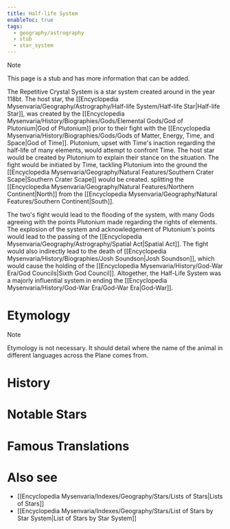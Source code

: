 ```yaml
---
title: Half-life System
enableToc: true
tags:
  - geography/astrography
  - stub
  - star_system
---
```


> [!note]
> This page is a stub and has more information that can be added.

The Repetitive Crystal System is a star system created around in the year 118bt. The host star, the [[Encyclopedia Mysenvaria/Geography/Astrography/Half-life System/Half-life Star|Half-life Star]], was created by the [[Encyclopedia Mysenvaria/History/Biographies/Gods/Elemental Gods/God of Plutonium|God of Plutonium]] prior to their fight with the [[Encyclopedia Mysenvaria/History/Biographies/Gods/Gods of Matter, Energy, Time, and Space|God of Time]]. Plutonium, upset with Time's inaction regarding the half-life of many elements, would attempt to confront Time. The host star would be created by Plutonium to explain their stance on the situation. The fight would be initiated by Time, tackling Plutonium into the ground the [[Encyclopedia Mysenvaria/Geography/Natural Features/Southern Crater Scape|Southern Crater Scape]] would be created. splitting the [[Encyclopedia Mysenvaria/Geography/Natural Features/Northern Continent|North]] from the [[Encyclopedia Mysenvaria/Geography/Natural Features/Southern Continent|South]].

The two's fight would lead to the flooding of the system, with many Gods agreeing with the points Plutonium made regarding the rights of elements. The explosion of the system and acknowledgement of Plutonium's points would lead to the passing of the [[Encyclopedia Mysenvaria/Geography/Astrography/Spatial Act|Spatial Act]]. The fight would also indirectly lead to the death of [[Encyclopedia Mysenvaria/History/Biographies/Josh Soundson|Josh Soundson]], which would cause the holding of the [[Encyclopedia Mysenvaria/History/God-War Era/God Councils|Sixth God Council]]. Altogether, the Half-Life System was a majorly influential system in ending the [[Encyclopedia Mysenvaria/History/God-War Era/God-War Era|God-War]].
# Etymology

> [!note]
> Etymology is not necessary. It should detail where the name of the animal in different languages across the Plane comes from.
# History

# Notable Stars

# Famous Translations

# Also see
- [[Encyclopedia Mysenvaria/Indexes/Geography/Stars/Lists of Stars|Lists of Stars]]
- [[Encyclopedia Mysenvaria/Indexes/Geography/Stars/List of Stars by Star System|List of Stars by Star System]]
